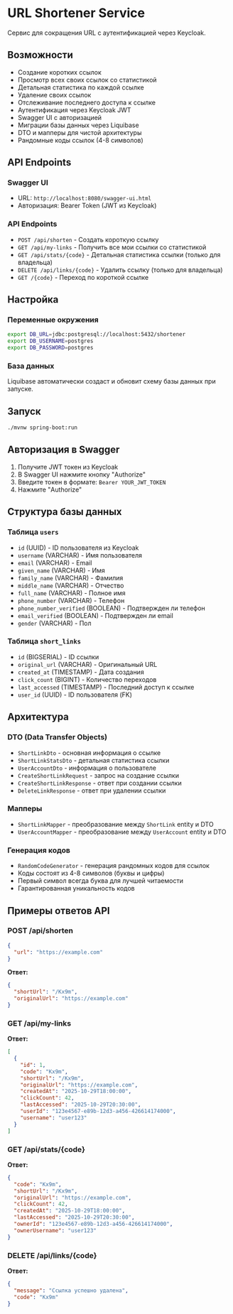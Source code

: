 # URL Shortener Service

Сервис для сокращения URL с аутентификацией через Keycloak.

## Возможности

- Создание коротких ссылок
- Просмотр всех своих ссылок со статистикой
- Детальная статистика по каждой ссылке
- Удаление своих ссылок
- Отслеживание последнего доступа к ссылке
- Аутентификация через Keycloak JWT
- Swagger UI с авторизацией
- Миграции базы данных через Liquibase
- DTO и мапперы для чистой архитектуры
- Рандомные коды ссылок (4-8 символов)

## API Endpoints

### Swagger UI
- URL: `http://localhost:8080/swagger-ui.html`
- Авторизация: Bearer Token (JWT из Keycloak)

### API Endpoints
- `POST /api/shorten` - Создать короткую ссылку
- `GET /api/my-links` - Получить все мои ссылки со статистикой
- `GET /api/stats/{code}` - Детальная статистика ссылки (только для владельца)
- `DELETE /api/links/{code}` - Удалить ссылку (только для владельца)
- `GET /{code}` - Переход по короткой ссылке

## Настройка

### Переменные окружения
```bash
export DB_URL=jdbc:postgresql://localhost:5432/shortener
export DB_USERNAME=postgres
export DB_PASSWORD=postgres
```

### База данных
Liquibase автоматически создаст и обновит схему базы данных при запуске.

## Запуск

```bash
./mvnw spring-boot:run
```

## Авторизация в Swagger

1. Получите JWT токен из Keycloak
2. В Swagger UI нажмите кнопку "Authorize"
3. Введите токен в формате: `Bearer YOUR_JWT_TOKEN`
4. Нажмите "Authorize"

## Структура базы данных

### Таблица `users`
- `id` (UUID) - ID пользователя из Keycloak
- `username` (VARCHAR) - Имя пользователя
- `email` (VARCHAR) - Email
- `given_name` (VARCHAR) - Имя
- `family_name` (VARCHAR) - Фамилия
- `middle_name` (VARCHAR) - Отчество
- `full_name` (VARCHAR) - Полное имя
- `phone_number` (VARCHAR) - Телефон
- `phone_number_verified` (BOOLEAN) - Подтвержден ли телефон
- `email_verified` (BOOLEAN) - Подтвержден ли email
- `gender` (VARCHAR) - Пол

### Таблица `short_links`
- `id` (BIGSERIAL) - ID ссылки
- `original_url` (VARCHAR) - Оригинальный URL
- `created_at` (TIMESTAMP) - Дата создания
- `click_count` (BIGINT) - Количество переходов
- `last_accessed` (TIMESTAMP) - Последний доступ к ссылке
- `user_id` (UUID) - ID пользователя (FK)

## Архитектура

### DTO (Data Transfer Objects)
- `ShortLinkDto` - основная информация о ссылке
- `ShortLinkStatsDto` - детальная статистика ссылки
- `UserAccountDto` - информация о пользователе
- `CreateShortLinkRequest` - запрос на создание ссылки
- `CreateShortLinkResponse` - ответ при создании ссылки
- `DeleteLinkResponse` - ответ при удалении ссылки

### Мапперы
- `ShortLinkMapper` - преобразование между `ShortLink` entity и DTO
- `UserAccountMapper` - преобразование между `UserAccount` entity и DTO

### Генерация кодов
- `RandomCodeGenerator` - генерация рандомных кодов для ссылок
- Коды состоят из 4-8 символов (буквы и цифры)
- Первый символ всегда буква для лучшей читаемости
- Гарантированная уникальность кодов

## Примеры ответов API

### POST /api/shorten
```json
{
  "url": "https://example.com"
}
```

**Ответ:**
```json
{
  "shortUrl": "/Kx9m",
  "originalUrl": "https://example.com"
}
```

### GET /api/my-links
**Ответ:**
```json
[
  {
    "id": 1,
    "code": "Kx9m",
    "shortUrl": "/Kx9m",
    "originalUrl": "https://example.com",
    "createdAt": "2025-10-29T18:00:00",
    "clickCount": 42,
    "lastAccessed": "2025-10-29T20:30:00",
    "userId": "123e4567-e89b-12d3-a456-426614174000",
    "username": "user123"
  }
]
```

### GET /api/stats/{code}
**Ответ:**
```json
{
  "code": "Kx9m",
  "shortUrl": "/Kx9m",
  "originalUrl": "https://example.com",
  "clickCount": 42,
  "createdAt": "2025-10-29T18:00:00",
  "lastAccessed": "2025-10-29T20:30:00",
  "ownerId": "123e4567-e89b-12d3-a456-426614174000",
  "ownerUsername": "user123"
}
```

### DELETE /api/links/{code}
**Ответ:**
```json
{
  "message": "Ссылка успешно удалена",
  "code": "Kx9m"
}
```
